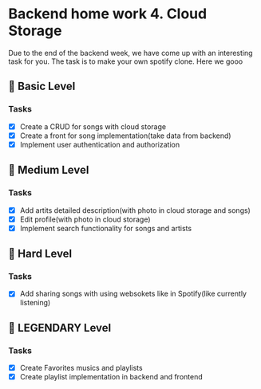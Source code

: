 # Backend home work 4. Cloud Storage

Due to the end of the backend week, we have come up with an interesting task for
you. The task is to make your own spotify clone. Here we gooo

## 🥉 Basic Level

### Tasks

- [x] Create a CRUD for songs with cloud storage
- [x] Create a front for song implementation(take data from backend)
- [x] Implement user authentication and authorization

## 🥈 Medium Level

### Tasks

- [x] Add artits detailed description(with photo in cloud storage and songs)
- [x] Edit profile(with photo in cloud storage)
- [x] Implement search functionality for songs and artists

## 🥇 Hard Level

### Tasks

- [x] Add sharing songs with using websokets like in Spotify(like currently
      listening)

## 🦅 LEGENDARY Level

### Tasks

- [x] Create Favorites musics and playlists
- [x] Create playlist implementation in backend and frontend
